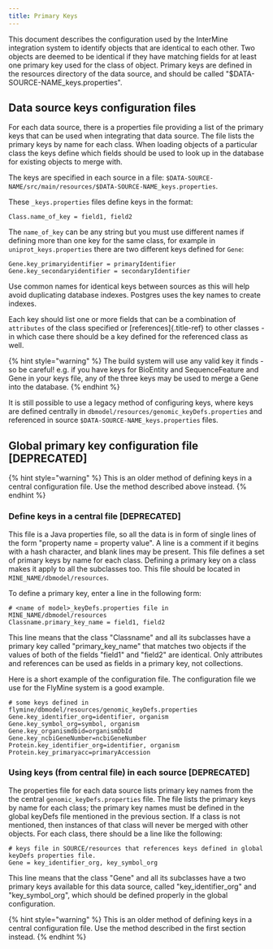 ```yaml
---
title: Primary Keys
--- 
```


This document describes the configuration used by the InterMine integration system to identify objects that are identical to each other. Two objects are deemed to be identical if they have matching fields for at least one primary key used for the class of object. Primary keys are defined in the resources directory of the data source, and should be called "$DATA-SOURCE-NAME\_keys.properties".

## Data source keys configuration files

For each data source, there is a properties file providing a list of the primary keys that can be used when integrating that data source. The file lists the primary keys by name for each class. When loading objects of a particular class the keys define which fields should be used to look up in the database for existing objects to merge with.

The keys are specified in each source in a file: `$DATA-SOURCE-NAME/src/main/resources/$DATA-SOURCE-NAME_keys.properties`.

These `_keys.properties` files define keys in the format:

```text
Class.name_of_key = field1, field2
```

The `name_of_key` can be any string but you must use different names if defining more than one key for the same class, for example in `uniprot_keys.properties` there are two different keys defined for `Gene`:

```text
Gene.key_primaryidentifier = primaryIdentifier
Gene.key_secondaryidentifier = secondaryIdentifier
```

Use common names for identical keys between sources as this will help avoid duplicating database indexes. Postgres uses the key names to create indexes.

Each key should list one or more fields that can be a combination of `attributes` of the class specified or \[references\]{.title-ref} to other classes - in which case there should be a key defined for the referenced class as well.

{% hint style="warning" %}
The build system will use any valid key it finds - so be careful! e.g. if you have keys for BioEntity and SequenceFeature and Gene in your keys file, any of the three keys may be used to merge a Gene into the database.
{% endhint %}

It is still possible to use a legacy method of configuring keys, where keys are defined centrally in `dbmodel/resources/genomic_keyDefs.properties` and referenced in source `$DATA-SOURCE-NAME_keys.properties` files.

## Global primary key configuration file \[DEPRECATED\]

{% hint style="warning" %}
This is an older method of defining keys in a central configuration file. Use the method described above instead.
{% endhint %}

### Define keys in a central file \[DEPRECATED\]

This file is a Java properties file, so all the data is in form of single lines of the form "property name = property value". A line is a comment if it begins with a hash character, and blank lines may be present. This file defines a set of primary keys by name for each class. Defining a primary key on a class makes it apply to all the subclasses too. This file should be located in `MINE_NAME/dbmodel/resources`.

To define a primary key, enter a line in the following form:

```text
# <name of model>_keyDefs.properties file in MINE_NAME/dbmodel/resources
Classname.primary_key_name = field1, field2
```

This line means that the class "Classname" and all its subclasses have a primary key called "primary\_key\_name" that matches two objects if the values of both of the fields "field1" and "field2" are identical. Only attributes and references can be used as fields in a primary key, not collections.

Here is a short example of the configuration file. The configuration file we use for the FlyMine system is a good example.

```text
# some keys defined in flymine/dbmodel/resources/genomic_keyDefs.properties
Gene.key_identifier_org=identifier, organism
Gene.key_symbol_org=symbol, organism
Gene.key_organismdbid=organismDbId
Gene.key_ncbiGeneNumber=ncbiGeneNumber
Protein.key_identifier_org=identifier, organism
Protein.key_primaryacc=primaryAccession
```

### Using keys \(from central file\) in each source \[DEPRECATED\]

The properties file for each data source lists primary key names from the the central `genomic_keyDefs.properties` file. The file lists the primary keys by name for each class; the primary key names must be defined in the global keyDefs file mentioned in the previous section. If a class is not mentioned, then instances of that class will never be merged with other objects. For each class, there should be a line like the following:

```text
# keys file in SOURCE/resources that references keys defined in global keyDefs properties file. 
Gene = key_identifier_org, key_symbol_org
```

This line means that the class "Gene" and all its subclasses have a two primary keys available for this data source, called "key\_identifier\_org" and "key\_symbol\_org", which should be defined properly in the global configuration.

{% hint style="warning" %}
This is an older method of defining keys in a central configuration file. Use the method described in the first section instead.
{% endhint %}

